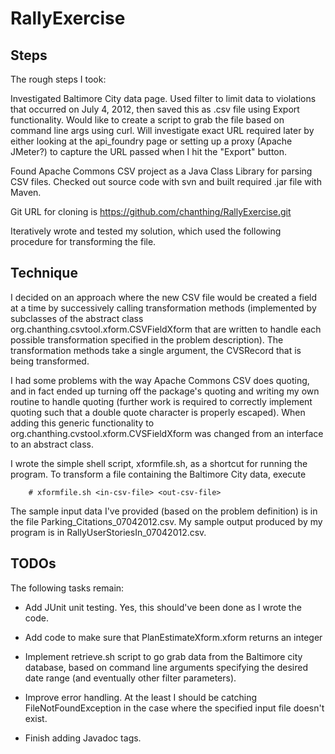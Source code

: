 RallyExercise
=============


Steps
-----

The rough steps I took:


Investigated Baltimore City data page. Used filter to limit data to violations that occurred on
July 4, 2012, then saved this as .csv file using Export functionality. Would like to create a 
script to grab the file based on command line args using curl. Will investigate exact URL required
later by either looking at the api_foundry page or setting up a proxy (Apache JMeter?) to capture the
URL passed when I hit the "Export" button.

Found Apache Commons CSV project as a Java Class Library for parsing CSV files. Checked out source code
with svn and built required .jar file with Maven.

Git URL for cloning is https://github.com/chanthing/RallyExercise.git

Iteratively wrote and tested my solution, which used the following procedure for transforming the file.


Technique
---------
I decided on an approach where the new CSV file would be created a field at a time by successively
calling transformation methods (implemented by subclasses of the 
abstract class org.chanthing.csvtool.xform.CSVFieldXform that are written to handle each possible
transformation specified in the problem description). The transformation methods take a single 
argument, the CVSRecord that is being transformed.

I had some problems with the way Apache Commons CSV does quoting, and in fact ended up turning off
the package's quoting and writing my own routine to handle quoting (further work is required to
correctly implement quoting such that a double quote character is properly escaped). When adding this
generic functionality to org.chanthing.cvstool.xform.CVSFieldXform was changed from an interface to
an abstract class.


I wrote the simple shell script, xformfile.sh, as a shortcut for running the program. To transform
a file containing the Baltimore City data, execute

        # xformfile.sh <in-csv-file> <out-csv-file>

The sample input data I've provided (based on the problem definition) is in the file 
Parking_Citations_07042012.csv. My sample output produced by my program is in 
RallyUserStoriesIn_07042012.csv.

TODOs
-----

The following tasks remain:

- Add JUnit unit testing. Yes, this should've been done as I wrote the code.

- Add code to make sure that PlanEstimateXform.xform returns an integer

- Implement retrieve.sh script to go grab data from the Baltimore city database, based on command line
arguments specifying the desired date range (and eventually other filter parameters).

- Improve error handling. At the least I should be catching FileNotFoundException in the case where
the specified input file doesn't exist.

- Finish adding Javadoc tags.






